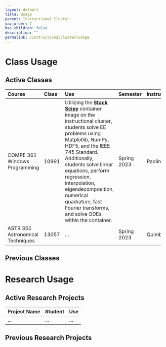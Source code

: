 ```yaml
---
layout: default
title: Usage
parent: Instructional Cluster
nav_order: 7
has_children: false
description: ""
permalink: /instructionalcluster/usage
---
```


# Class Usage

## Active Classes

| Course | Class | Use | Semester | Instructor |
|:-------|:------|:----|:---------|:-----------|
| COMPE 361 Windows Programming    | 10991 | Utilizing the [**Stack Scipy**](/instructionalcluster/images) container image on the instructional cluster, students solve EE problems using Matplotlib, NumPy, HDF5, and the IEEE 745 Standard. Additionally, students solve linear equations, perform regression, interpolation, eigendecomposition, numerical quadrature, fast Fourier transforms, and solve ODEs within the container. | Spring 2023 | Paolini |
| ASTR 350 Astronomical Techniques | 13057 | ... | Spring 2023 | Quimby |

## Previous Classes

# Research Usage

## Active Research Projects

| Project Name | Student | Use |
|:-------------|:--------|:----|
| ... | ... | ... |

## Previous Research Projects